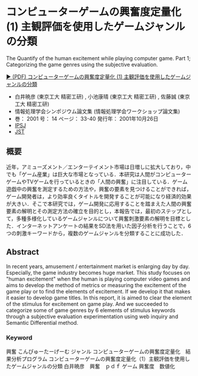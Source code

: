 # コンピューターゲームの興奮度定量化 (1) 主観評価を使用したゲームジャンルの分類

The Quantify of the human excitement while playing computer game. Part 1; Categorizing the game genres using the subjective evaluation.


<a href="./download/IPSJ-GPWS2001005.pdf" onclick="ga('send', 'pageview', './download/IPSJ-GPWS2001005.pdf')">
▶ (PDF) コンピューターゲームの興奮度定量化 (1) 主観評価を使用したゲームジャンルの分類
</a>

- 白井暁彦 (東京工大 精密工研) ,  小池康晴 (東京工大 精密工研) ,  佐藤誠 (東京工大 精密工研)
- 情報処理学会シンポジウム論文集  (情報処理学会ワークショップ論文集)
- 巻： 2001  号： 14  ページ： 33-40  発行年： 2001年10月26日
- [IPSJ](https://ipsj.ixsq.nii.ac.jp/ej/index.php?active_action=repository_view_main_item_detail&page_id=13&block_id=8&item_id=97478&item_no=1)
- [JST](https://jglobal.jst.go.jp/detail?JGLOBAL_ID=200902102234241558)

## 概要
近年，アミューズメント／エンターテイメント市場は日増しに拡大しており，中でも「ゲーム産業」は巨大な市場となっている．本研究は人間がコンピューターゲームやTVゲームを行っているときの「人間の興奮」に注目している．ゲーム遊戯中の興奮を測定するための方法や，興奮の要素を見つけることができれば，ゲーム開発者は，より効率良くタイトルを開発することが可能になり経済的効果が大きい．そこで本研究では，ゲーム開発に応用することを踏まえた人間の興奮要素の解明とその測定方法の確立を目的とし，本報告では，最初のステップとして，多種多様化しているゲームジャンルについて興奮刺激要素の解明を目標とした．インターネットアンケートの結果をSD法を用いた因子分析を行うことで，6つの刺激キーワードから，複数のゲームジャンルを分類することに成功した．

## Abstract
In recent years, amusement / entertainment market is enlarging day by day. Especially, the game industry becomes huge market. This study focuses on "human excitement" when the human is playing computer video games and aims to develop the method of metrics or measuring the excitement of the game play or to find the elements of excitement. If we develop it that makes it easier to develop game titles. In this report, it is aimed to clear the element of the stimulus for excitement on game play. And we succeeded to categorize some of game genres by 6 elements of stimulus keywords through a subjective evaluation experimentation using web inquiry and Semantic Differential method.

### Keyword
興奮 こんぴゅーたーげーむ ジャンル コンピューターゲームの興奮度定量化　結果分析プログラム コンピューターゲームの興奮度定量化（1）主観評価を使用したゲームジャンルの分類 白井暁彦　興奮　ｐｄｆ ゲーム 興奮度　数値化

